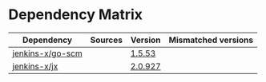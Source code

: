 # Dependency Matrix

Dependency | Sources | Version | Mismatched versions
---------- | ------- | ------- | -------------------
[jenkins-x/go-scm](https://github.com/jenkins-x/go-scm) |  | [1.5.53]() | 
[jenkins-x/jx](https://github.com/jenkins-x/jx) |  | [2.0.927](https://github.com/jenkins-x/jx/releases/tag/v2.0.927) | 
